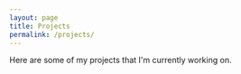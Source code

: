 ```yaml
---
layout: page
title: Projects
permalink: /projects/
---
```


Here are some of my projects that I'm currently working on.
